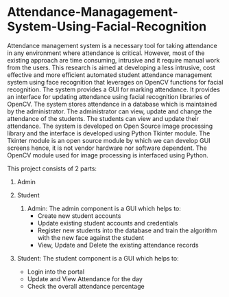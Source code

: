 # Attendance-Managagement-System-Using-Facial-Recognition

Attendance management system is a necessary tool for taking attendance in any environment
where attendance is critical. However, most of the existing approach are time consuming,
intrusive and it require manual work from the users. This research is aimed at developing a less
intrusive, cost effective and more efficient automated student attendance management system
using face recognition that leverages on OpenCV functions for facial recognition. The system
provides a GUI for marking attendance. It provides an interface for updating attendance using
facial recognition libraries of OpenCV. The system stores attendance in a database which is
maintained by the administrator. The administrator can view, update and change the attendance
of the students. The students can view and update their attendance. The system is developed on
Open Source image processing library and the interface is developed using Python Tkinter
module. The Tkinter module is an open source module by which we can develop GUI screens
hence, it is not vendor hardware nor software dependent. The OpenCV module used for image
processing is interfaced using Python.


This project consists of 2 parts:
1) Admin
2) Student

   1) Admin: The admin component is a GUI which helps to:
         - Create new student accounts
         - Update existing student accounts and credentials
         - Register new students into the database and train the algorithm with the new face against the student
         - View, Update and Delete the existing attendance records
     
  2) Student: The student component is a GUI which helps to:
        - Login into the portal
        - Update and View Attendance for the day
        - Check the overall attendance percentage 

